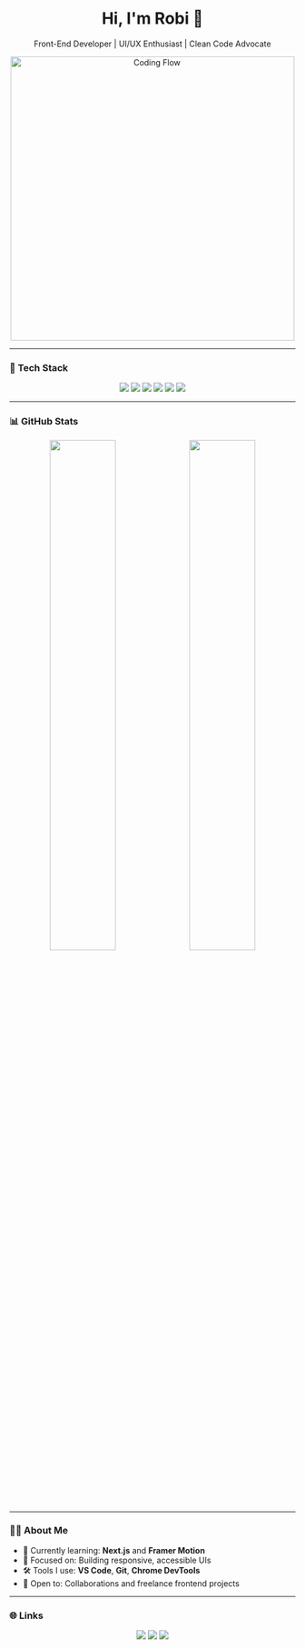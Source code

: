 <h1 align="center">Hi, I'm Robi 👋</h1>
<p align="center">Front-End Developer | UI/UX Enthusiast | Clean Code Advocate</p>

<p align="center">
  <img src="https://media.tenor.com/VEPG1Jpgt9kAAAAC/lines-code.gif" width="500" alt="Coding Flow" />
</p>

---

### 🚀 Tech Stack

<p align="center">
  <img src="https://img.shields.io/badge/HTML-E44D26?style=flat&logo=html5&logoColor=white" />
  <img src="https://img.shields.io/badge/CSS-1572B6?style=flat&logo=css3&logoColor=white" />
  <img src="https://img.shields.io/badge/JavaScript-F7DF1E?style=flat&logo=javascript&logoColor=black" />
  <img src="https://img.shields.io/badge/React-61DAFB?style=flat&logo=react&logoColor=black" />
  <img src="https://img.shields.io/badge/TailwindCSS-38B2AC?style=flat&logo=tailwind-css&logoColor=white" />
  <img src="https://img.shields.io/badge/Figma-F24E1E?style=flat&logo=figma&logoColor=white" />
</p>

---

### 📊 GitHub Stats

<p align="center">
  <img src="https://github-readme-stats.vercel.app/api?username=robi123&show_icons=true&theme=tokyonight&hide_title=true" width="48%" />
  <img src="https://github-readme-stats.vercel.app/api/top-langs/?username=robi123&layout=compact&theme=tokyonight&hide_title=true" width="48%" />
</p>

---

### 🧑‍💻 About Me

- 🌱 Currently learning: **Next.js** and **Framer Motion**
- 🎯 Focused on: Building responsive, accessible UIs
- 🛠️ Tools I use: **VS Code**, **Git**, **Chrome DevTools**
- 🤝 Open to: Collaborations and freelance frontend projects

---

### 🌐 Links

<p align="center">
  <a href="https://robidev.vercel.app"><img src="https://img.shields.io/badge/Portfolio-000000?style=for-the-badge&logo=vercel&logoColor=white"/></a>
  <a href="mailto:robidev@gmail.com"><img src="https://img.shields.io/badge/Gmail-D14836?style=for-the-badge&logo=gmail&logoColor=white"/></a>
  <a href="https://linkedin.com/in/robidev"><img src="https://img.shields.io/badge/LinkedIn-0A66C2?style=for-the-badge&logo=linkedin&logoColor=white"/></a>
</p>
